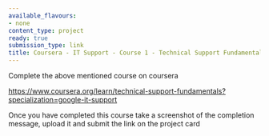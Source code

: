 ```yaml
---
available_flavours:
- none
content_type: project
ready: true
submission_type: link
title: Coursera - IT Support - Course 1 - Technical Support Fundamentals
---
```


Complete the above mentioned course on coursera

https://www.coursera.org/learn/technical-support-fundamentals?specialization=google-it-support

Once you have completed this course take a screenshot of the completion message, upload it and submit the link on the project card